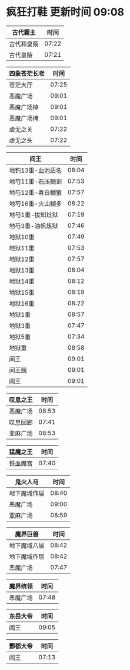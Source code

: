 # 疯狂打鞋 更新时间 09:08

| 古代霸主   | 时间    |
|--------|-------|
| 古代和皇陵 | 07:22 |
| 古代皇陵 | 07:21 |

| 四象苍茫长老   | 时间    |
|--------|-------|
| 苍茫大厅 | 07:25 |
| 恶魔广场 | 09:01 |
| 恶魔广场掉 | 09:01 |
| 恶魔广场掩 | 09:01 |
| 虚无之关 | 07:22 |
| 虚无之头 | 07:22 |

| 间王   | 时间    |
|--------|-------|
| 地钓13重-血池适名 | 08:04 |
| 地芍11重-石压糊训 | 07:53 |
| 地芍12重-春白糊狼 | 07:57 |
| 地芍16重-火山糊多 | 08:22 |
| 地芍1重-拔知灶狱 | 07:19 |
| 地芍3重-油帆炼狱 | 07:46 |
| 地狱10重 | 07:49 |
| 地狱11重 | 07:53 |
| 地狱12重 | 07:57 |
| 地狱13重 | 08:04 |
| 地狱14重 | 08:12 |
| 地狱15重 | 08:19 |
| 地狱16重 | 08:22 |
| 地狱1重 | 08:57 |
| 地狱3重 | 07:47 |
| 地狱5重 | 07:34 |
| 地狱重 | 08:58 |
| 间王 | 09:01 |
| 间王兢 | 09:01 |
| 阎王 | 09:01 |

| 叹息之王   | 时间    |
|--------|-------|
| 恶魔广场 | 08:53 |
| 叹息回廊 | 07:41 |
| 亚麻广场 | 08:53 |

| 猛魔之王   | 时间    |
|--------|-------|
| 铁血魔宫 | 07:40 |

| 鬼火人马   | 时间    |
|--------|-------|
| 地下魔域作层 | 08:40 |
| 恶魔广场 | 09:00 |
| 亚麻广场 | 08:59 |

| 魔界巨兽   | 时间    |
|--------|-------|
| 地下魔域八层 | 08:42 |
| 地下魔域作层 | 08:42 |
| 恶魔广场 | 07:47 |

| 魔界统领   | 时间    |
|--------|-------|
| 恶魔广场 | 07:48 |

| 东岳大帝   | 时间    |
|--------|-------|
| 阎王 | 09:05 |

| 酆都大帝   | 时间    |
|--------|-------|
| 阎王 | 07:13 |